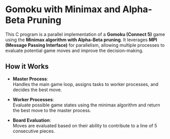 # **Gomoku with Minimax and Alpha-Beta Pruning**

This C program is a parallel implementation of a **Gomoku (Connect 5)** game using the **Minimax algorithm with Alpha-Beta pruning**. It leverages **MPI (Message Passing Interface)** for parallelism, allowing multiple processes to evaluate potential game moves and improve the decision-making.

## **How it Works**

- **Master Process**:  
  Handles the main game loop, assigns tasks to worker processes, and decides the best move.

- **Worker Processes**:  
  Evaluate possible game states using the minimax algorithm and return the best move to the master process.

- **Board Evaluation**:  
  Moves are evaluated based on their ability to contribute to a line of 5 consecutive pieces.
